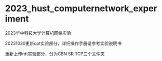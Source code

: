 # 2023_hust_computernetwork_experiment
2023华中科技大学计算机网络实验

20231030更新cpt实验部分，详细操作手册请参考实验说明书

重新上传rdt实验部分，分为GBN SR TCP三个文件夹
